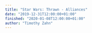```yaml
---
title: "Star Wars: Thrawn - Alliances"
date: "2019-12-31T12:00:00+01:00"
finished: "2020-01-08T12:00:00+01:00"
author: "Timothy Zahn"
---
```

